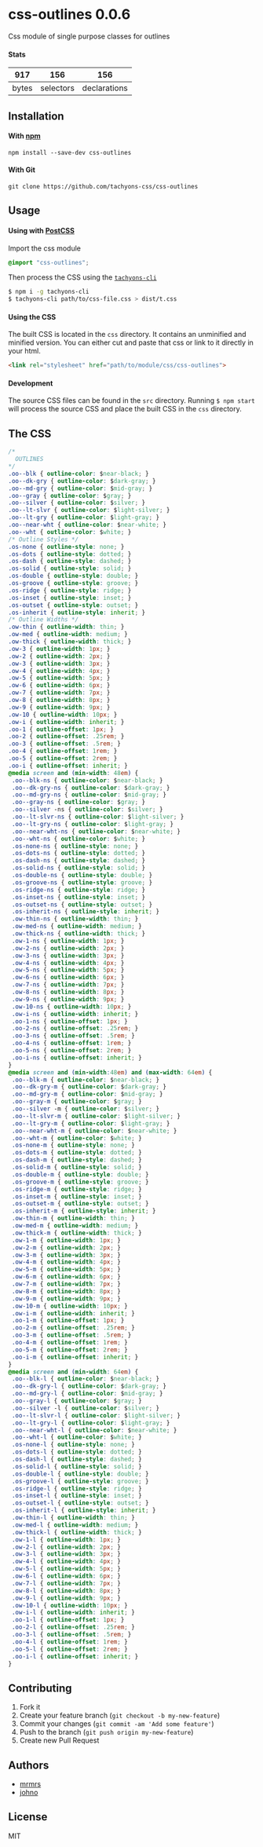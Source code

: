# css-outlines 0.0.6

Css module of single purpose classes for outlines

#### Stats

917 | 156 | 156
---|---|---
bytes | selectors | declarations

## Installation

#### With [npm](https://npmjs.com)

```
npm install --save-dev css-outlines
```

#### With Git

```
git clone https://github.com/tachyons-css/css-outlines
```

## Usage

#### Using with [PostCSS](https://github.com/postcss/postcss)

Import the css module

```css
@import "css-outlines";
```

Then process the CSS using the [`tachyons-cli`](https://github.com/tachyons-css/tachyons-cli)

```sh
$ npm i -g tachyons-cli
$ tachyons-cli path/to/css-file.css > dist/t.css
```

#### Using the CSS

The built CSS is located in the `css` directory. It contains an unminified and minified version.
You can either cut and paste that css or link to it directly in your html.

```html
<link rel="stylesheet" href="path/to/module/css/css-outlines">
```

#### Development

The source CSS files can be found in the `src` directory.
Running `$ npm start` will process the source CSS and place the built CSS in the `css` directory.

## The CSS

```css
/*
  OUTLINES
*/
.oo--blk { outline-color: $near-black; }
.oo--dk-gry { outline-color: $dark-gray; }
.oo--md-gry { outline-color: $mid-gray; }
.oo--gray { outline-color: $gray; }
.oo--silver { outline-color: $silver; }
.oo--lt-slvr { outline-color: $light-silver; }
.oo--lt-gry { outline-color: $light-gray; }
.oo--near-wht { outline-color: $near-white; }
.oo--wht { outline-color: $white; }
/* Outline Styles */
.os-none { outline-style: none; }
.os-dots { outline-style: dotted; }
.os-dash { outline-style: dashed; }
.os-solid { outline-style: solid; }
.os-double { outline-style: double; }
.os-groove { outline-style: groove; }
.os-ridge { outline-style: ridge; }
.os-inset { outline-style: inset; }
.os-outset { outline-style: outset; }
.os-inherit { outline-style: inherit; }
/* Outline Widths */
.ow-thin { outline-width: thin; }
.ow-med { outline-width: medium; }
.ow-thick { outline-width: thick; }
.ow-3 { outline-width: 1px; }
.ow-2 { outline-width: 2px; }
.ow-3 { outline-width: 3px; }
.ow-4 { outline-width: 4px; }
.ow-5 { outline-width: 5px; }
.ow-6 { outline-width: 6px; }
.ow-7 { outline-width: 7px; }
.ow-8 { outline-width: 8px; }
.ow-9 { outline-width: 9px; }
.ow-10 { outline-width: 10px; }
.ow-i { outline-width: inherit; }
.oo-1 { outline-offset: 1px; }
.oo-2 { outline-offset: .25rem; }
.oo-3 { outline-offset: .5rem; }
.oo-4 { outline-offset: 1rem; }
.oo-5 { outline-offset: 2rem; }
.oo-i { outline-offset: inherit; }
@media screen and (min-width: 48em) {
 .oo--blk-ns { outline-color: $near-black; }
 .oo--dk-gry-ns { outline-color: $dark-gray; }
 .oo--md-gry-ns { outline-color: $mid-gray; }
 .oo--gray-ns { outline-color: $gray; }
 .oo--silver -ns { outline-color: $silver; }
 .oo--lt-slvr-ns { outline-color: $light-silver; }
 .oo--lt-gry-ns { outline-color: $light-gray; }
 .oo--near-wht-ns { outline-color: $near-white; }
 .oo--wht-ns { outline-color: $white; }
 .os-none-ns { outline-style: none; }
 .os-dots-ns { outline-style: dotted; }
 .os-dash-ns { outline-style: dashed; }
 .os-solid-ns { outline-style: solid; }
 .os-double-ns { outline-style: double; }
 .os-groove-ns { outline-style: groove; }
 .os-ridge-ns { outline-style: ridge; }
 .os-inset-ns { outline-style: inset; }
 .os-outset-ns { outline-style: outset; }
 .os-inherit-ns { outline-style: inherit; }
 .ow-thin-ns { outline-width: thin; }
 .ow-med-ns { outline-width: medium; }
 .ow-thick-ns { outline-width: thick; }
 .ow-1-ns { outline-width: 1px; }
 .ow-2-ns { outline-width: 2px; }
 .ow-3-ns { outline-width: 3px; }
 .ow-4-ns { outline-width: 4px; }
 .ow-5-ns { outline-width: 5px; }
 .ow-6-ns { outline-width: 6px; }
 .ow-7-ns { outline-width: 7px; }
 .ow-8-ns { outline-width: 8px; }
 .ow-9-ns { outline-width: 9px; }
 .ow-10-ns { outline-width: 10px; }
 .ow-i-ns { outline-width: inherit; }
 .oo-1-ns { outline-offset: 1px; }
 .oo-2-ns { outline-offset: .25rem; }
 .oo-3-ns { outline-offset: .5rem; }
 .oo-4-ns { outline-offset: 1rem; }
 .oo-5-ns { outline-offset: 2rem; }
 .oo-i-ns { outline-offset: inherit; }
}
@media screen and (min-width:48em) and (max-width: 64em) {
 .oo--blk-m { outline-color: $near-black; }
 .oo--dk-gry-m { outline-color: $dark-gray; }
 .oo--md-gry-m { outline-color: $mid-gray; }
 .oo--gray-m { outline-color: $gray; }
 .oo--silver -m { outline-color: $silver; }
 .oo--lt-slvr-m { outline-color: $light-silver; }
 .oo--lt-gry-m { outline-color: $light-gray; }
 .oo--near-wht-m { outline-color: $near-white; }
 .oo--wht-m { outline-color: $white; }
 .os-none-m { outline-style: none; }
 .os-dots-m { outline-style: dotted; }
 .os-dash-m { outline-style: dashed; }
 .os-solid-m { outline-style: solid; }
 .os-double-m { outline-style: double; }
 .os-groove-m { outline-style: groove; }
 .os-ridge-m { outline-style: ridge; }
 .os-inset-m { outline-style: inset; }
 .os-outset-m { outline-style: outset; }
 .os-inherit-m { outline-style: inherit; }
 .ow-thin-m { outline-width: thin; }
 .ow-med-m { outline-width: medium; }
 .ow-thick-m { outline-width: thick; }
 .ow-1-m { outline-width: 1px; }
 .ow-2-m { outline-width: 2px; }
 .ow-3-m { outline-width: 3px; }
 .ow-4-m { outline-width: 4px; }
 .ow-5-m { outline-width: 5px; }
 .ow-6-m { outline-width: 6px; }
 .ow-7-m { outline-width: 7px; }
 .ow-8-m { outline-width: 8px; }
 .ow-9-m { outline-width: 9px; }
 .ow-10-m { outline-width: 10px; }
 .ow-i-m { outline-width: inherit; }
 .oo-1-m { outline-offset: 1px; }
 .oo-2-m { outline-offset: .25rem; }
 .oo-3-m { outline-offset: .5rem; }
 .oo-4-m { outline-offset: 1rem; }
 .oo-5-m { outline-offset: 2rem; }
 .oo-i-m { outline-offset: inherit; }
}
@media screen and (min-width: 64em) {
 .oo--blk-l { outline-color: $near-black; }
 .oo--dk-gry-l { outline-color: $dark-gray; }
 .oo--md-gry-l { outline-color: $mid-gray; }
 .oo--gray-l { outline-color: $gray; }
 .oo--silver -l { outline-color: $silver; }
 .oo--lt-slvr-l { outline-color: $light-silver; }
 .oo--lt-gry-l { outline-color: $light-gray; }
 .oo--near-wht-l { outline-color: $near-white; }
 .oo--wht-l { outline-color: $white; }
 .os-none-l { outline-style: none; }
 .os-dots-l { outline-style: dotted; }
 .os-dash-l { outline-style: dashed; }
 .os-solid-l { outline-style: solid; }
 .os-double-l { outline-style: double; }
 .os-groove-l { outline-style: groove; }
 .os-ridge-l { outline-style: ridge; }
 .os-inset-l { outline-style: inset; }
 .os-outset-l { outline-style: outset; }
 .os-inherit-l { outline-style: inherit; }
 .ow-thin-l { outline-width: thin; }
 .ow-med-l { outline-width: medium; }
 .ow-thick-l { outline-width: thick; }
 .ow-1-l { outline-width: 1px; }
 .ow-2-l { outline-width: 2px; }
 .ow-3-l { outline-width: 3px; }
 .ow-4-l { outline-width: 4px; }
 .ow-5-l { outline-width: 5px; }
 .ow-6-l { outline-width: 6px; }
 .ow-7-l { outline-width: 7px; }
 .ow-8-l { outline-width: 8px; }
 .ow-9-l { outline-width: 9px; }
 .ow-10-l { outline-width: 10px; }
 .ow-i-l { outline-width: inherit; }
 .oo-1-l { outline-offset: 1px; }
 .oo-2-l { outline-offset: .25rem; }
 .oo-3-l { outline-offset: .5rem; }
 .oo-4-l { outline-offset: 1rem; }
 .oo-5-l { outline-offset: 2rem; }
 .oo-i-l { outline-offset: inherit; }
}
```

## Contributing

1. Fork it
2. Create your feature branch (`git checkout -b my-new-feature`)
3. Commit your changes (`git commit -am 'Add some feature'`)
4. Push to the branch (`git push origin my-new-feature`)
5. Create new Pull Request

## Authors

* [mrmrs](http://mrmrs.io)
* [johno](http://johnotander.com)

## License

MIT

